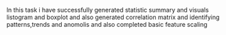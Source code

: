 <p>In this task i have successfully generated  statistic summary and visuals listogram and boxplot and also generated correlation matrix and identifying patterns,trends and anomolis and also completed basic feature scaling</p>
